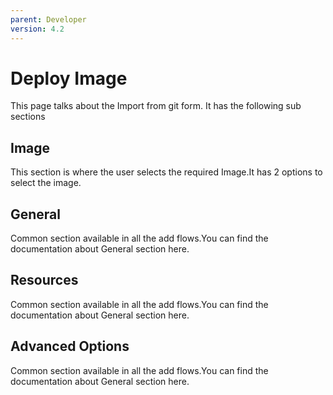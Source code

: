 ```yaml
---
parent: Developer
version: 4.2
---
```


# Deploy Image
This page talks about the Import from git form.
It has the following sub sections
## Image
This section is where the user selects the required Image.It has 2 options to select the image.
## General
Common section available in all the add flows.You can find the documentation about General section here.
## Resources
Common section available in all the add flows.You can find the documentation about General section here.
## Advanced Options
Common section available in all the add flows.You can find the documentation about General section here.
